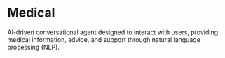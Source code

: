 # Medical
AI-driven conversational agent designed to interact with users, providing medical information, advice, and support through natural language processing (NLP). 
